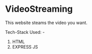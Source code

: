 # VideoStreaming

This website steams the video you want. 

Tech-Stack Used: -
1. HTML
2. EXPRESS JS

